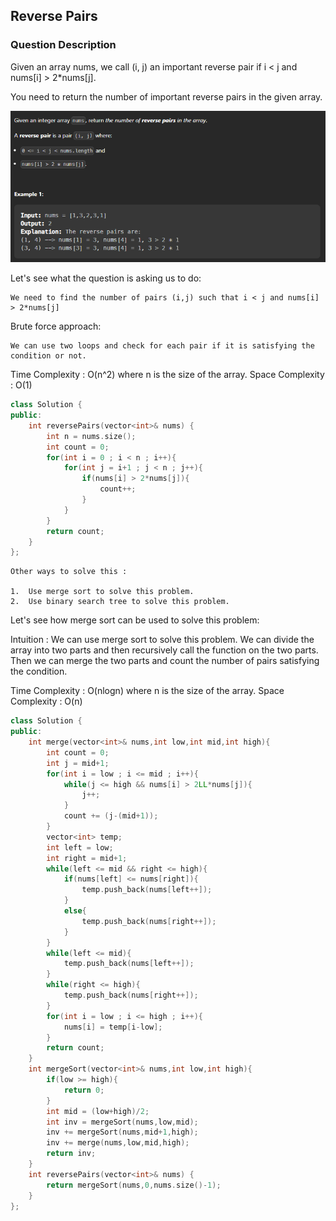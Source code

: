 ## Reverse Pairs 

### Question Description

Given an array nums, we call (i, j) an important reverse pair if i < j and nums[i] > 2*nums[j].

You need to return the number of important reverse pairs in the given array.

![Alt text](image-14.png)


Let's see what the question is asking us to do:

```
We need to find the number of pairs (i,j) such that i < j and nums[i] > 2*nums[j]
```

Brute force approach:

```
We can use two loops and check for each pair if it is satisfying the condition or not.
```

Time Complexity : O(n^2) where n is the size of the array.
Space Complexity : O(1)

```cpp
class Solution {
public:
    int reversePairs(vector<int>& nums) {
        int n = nums.size();
        int count = 0;
        for(int i = 0 ; i < n ; i++){
            for(int j = i+1 ; j < n ; j++){
                if(nums[i] > 2*nums[j]){
                    count++;
                }
            }
        }
        return count;
    }
};
```

```
Other ways to solve this :

1.  Use merge sort to solve this problem.
2.  Use binary search tree to solve this problem.
```

Let's see how merge sort can be used to solve this problem:

Intuition :  We can use merge sort to solve this problem. We can divide the array into two parts and then recursively call the function on the two parts. Then we can merge the two parts and count the number of pairs satisfying the condition.

Time Complexity : O(nlogn) where n is the size of the array.
Space Complexity : O(n)

```cpp
class Solution {
public:
    int merge(vector<int>& nums,int low,int mid,int high){
        int count = 0;
        int j = mid+1;
        for(int i = low ; i <= mid ; i++){
            while(j <= high && nums[i] > 2LL*nums[j]){
                j++;
            }
            count += (j-(mid+1));
        }
        vector<int> temp;
        int left = low;
        int right = mid+1;
        while(left <= mid && right <= high){
            if(nums[left] <= nums[right]){
                temp.push_back(nums[left++]);
            }
            else{
                temp.push_back(nums[right++]);
            }
        }
        while(left <= mid){
            temp.push_back(nums[left++]);
        }
        while(right <= high){
            temp.push_back(nums[right++]);
        }
        for(int i = low ; i <= high ; i++){
            nums[i] = temp[i-low];
        }
        return count;
    }
    int mergeSort(vector<int>& nums,int low,int high){
        if(low >= high){
            return 0;
        }
        int mid = (low+high)/2;
        int inv = mergeSort(nums,low,mid);
        inv += mergeSort(nums,mid+1,high);
        inv += merge(nums,low,mid,high);
        return inv;
    }
    int reversePairs(vector<int>& nums) {
        return mergeSort(nums,0,nums.size()-1);
    }
};
```